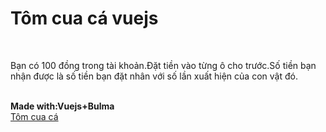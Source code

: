 <h1>Tôm cua cá vuejs</h1>
<br>
<p>Bạn có 100 đồng trong tài khoản.Đặt tiền vào từng ô cho trước.Số tiền bạn nhận được là số tiền bạn đặt nhân với số lần xuất hiện của con vật đó.</p>
<br>
<b>Made with:Vuejs+Bulma</b>
<br>
<a href="https://minhhieuuet.github.io/baucua/">Tôm cua cá</a>